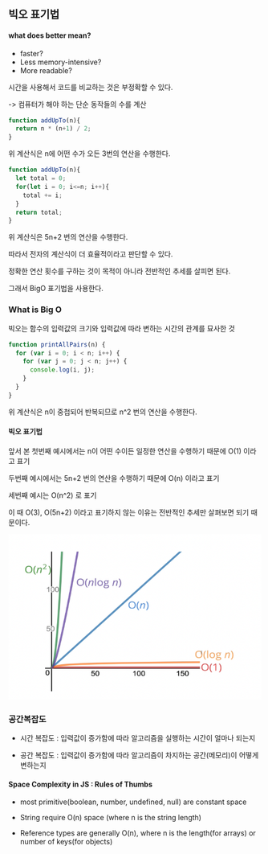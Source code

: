 ## 빅오 표기법



#### what does better mean?

* faster?
* Less memory-intensive?
* More readable?



시간을 사용해서 코드를 비교하는 것은 부정확할 수 있다.

-> 컴퓨터가 해야 하는 단순 동작들의 수를 계산



~~~ js
function addUpTo(n){
  return n * (n+1) / 2;
}
~~~

위 계산식은 n에 어떤 수가 오든 3번의 연산을 수행한다.



~~~js
function addUpTo(n){
  let total = 0;
  for(let i = 0; i<=n; i++){
    total += i;
  }
  return total;
}
~~~

위 계산식은 5n+2 번의 연산을 수행한다.

따라서 전자의 계산식이 더 효율적이라고 판단할 수 있다.



정확한 연산 횟수를 구하는 것이 목적이 아니라 전반적인 추세를 살피면 된다.

그래서 BigO 표기법을 사용한다.



### What is Big O 

빅오는 함수의 입력값의 크기와 입력값에 따라 변하는 시간의 관계를 묘사한 것



~~~ js
function printAllPairs(n) {
  for (var i = 0; i < n; i++) {
    for (var j = 0; j < n; j++) {
      console.log(i, j);
    }
  }
}
~~~

위 계산식은 n이 중첩되어 반복되므로 n^2 번의 연산을 수행한다.



#### 빅오 표기법

앞서 본 첫번째 예시에서는 n이 어떤 수이든 일정한 연산을 수행하기 때문에 O(1) 이라고 표기

두번째 예시에서는 5n+2 번의 연산을 수행하기 때문에 O(n) 이라고 표기

세번째 예시는 O(n^2) 로 표기

이 때 O(3), O(5n+2) 이라고 표기하지 않는 이유는 전반적인 추세만 살펴보면 되기 때문이다.

<img src="./빅오그래프.png">

### 공간복잡도

* 시간 복잡도 : 입력값이 증가함에 따라 알고리즘을 실행하는 시간이 얼마나 되는지

* 공간 복잡도 : 입력값이 증가함에 따라 알고리즘이 차지하는 공간(메모리)이 어떻게 변하는지



#### Space Complexity in JS  : Rules of Thumbs

* most primitive(boolean, number, undefined, null) are constant space

* String require O(n) space (where n is the string length)

* Reference types are generally O(n), where n is the length(for arrays) or number of keys(for objects)







